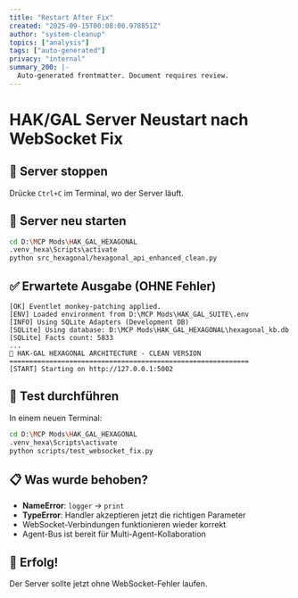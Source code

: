 ```yaml
---
title: "Restart After Fix"
created: "2025-09-15T00:08:00.978851Z"
author: "system-cleanup"
topics: ["analysis"]
tags: ["auto-generated"]
privacy: "internal"
summary_200: |-
  Auto-generated frontmatter. Document requires review.
---
```


# HAK/GAL Server Neustart nach WebSocket Fix

## 🛑 Server stoppen
Drücke `Ctrl+C` im Terminal, wo der Server läuft.

## 🚀 Server neu starten
```bash
cd D:\MCP Mods\HAK_GAL_HEXAGONAL
.venv_hexa\Scripts\activate
python src_hexagonal/hexagonal_api_enhanced_clean.py
```

## ✅ Erwartete Ausgabe (OHNE Fehler)
```
[OK] Eventlet monkey-patching applied.
[ENV] Loaded environment from D:\MCP Mods\HAK_GAL_SUITE\.env
[INFO] Using SQLite Adapters (Development DB)
[SQLite] Using database: D:\MCP Mods\HAK_GAL_HEXAGONAL\hexagonal_kb.db
[SQLite] Facts count: 5833
...
🎯 HAK-GAL HEXAGONAL ARCHITECTURE - CLEAN VERSION
============================================================
[START] Starting on http://127.0.0.1:5002
```

## 🧪 Test durchführen
In einem neuen Terminal:
```bash
cd D:\MCP Mods\HAK_GAL_HEXAGONAL
.venv_hexa\Scripts\activate
python scripts/test_websocket_fix.py
```

## 📋 Was wurde behoben?
- **NameError**: `logger` → `print` 
- **TypeError**: Handler akzeptieren jetzt die richtigen Parameter
- WebSocket-Verbindungen funktionieren wieder korrekt
- Agent-Bus ist bereit für Multi-Agent-Kollaboration

## 🎉 Erfolg!
Der Server sollte jetzt ohne WebSocket-Fehler laufen.
